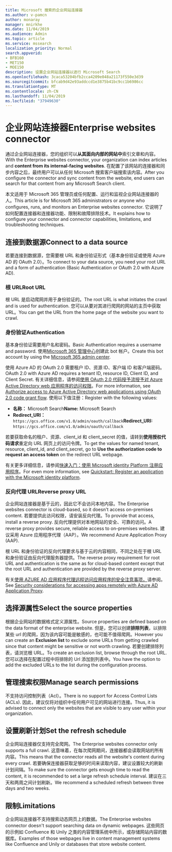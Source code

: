 ```yaml
---
title: Microsoft 搜索的企业网站连接器
ms.author: v-pamcn
author: monaray
manager: mnirkhe
ms.date: 11/04/2019
ms.audience: Admin
ms.topic: article
ms.service: mssearch
localization_priority: Normal
search.appverid:
- BFB160
- MET150
- MOE150
description: 设置企业网站连接器以进行 Microsoft Search
ms.openlocfilehash: 3caca53204bfb2cca4209e048a21173f550e3d39
ms.sourcegitcommit: bfcab9d42e93addccd1e3875b41bc9cc1b6986cc
ms.translationtype: MT
ms.contentlocale: zh-CN
ms.lasthandoff: 11/04/2019
ms.locfileid: "37949630"
---
```

# <a name="enterprise-websites-connector"></a><span data-ttu-id="9918a-103">企业网站连接器</span><span class="sxs-lookup"><span data-stu-id="9918a-103">Enterprise websites connector</span></span>

<span data-ttu-id="9918a-104">通过企业网站连接器，您的组织可以**从其面向内部的网站中**索引文章和内容。</span><span class="sxs-lookup"><span data-stu-id="9918a-104">With the Enterprise websites connector, your organization can index articles and **content from its internal-facing websites**.</span></span> <span data-ttu-id="9918a-105">在配置了该网站的连接器和同步内容之后，最终用户可以从任何 Microsoft 搜索客户端搜索该内容。</span><span class="sxs-lookup"><span data-stu-id="9918a-105">After you configure the connector and sync content from the website, end users can search for that content from any Microsoft Search client.</span></span>

<span data-ttu-id="9918a-106">本文适用于 Microsoft 365 管理员或任何配置、运行和监视企业网站连接器的人。</span><span class="sxs-lookup"><span data-stu-id="9918a-106">This article is for Microsoft 365 administrators or anyone who configures, runs, and monitors an Enterprise websites connector.</span></span> <span data-ttu-id="9918a-107">它说明了如何配置连接器和连接器功能、限制和故障排除技术。</span><span class="sxs-lookup"><span data-stu-id="9918a-107">It explains how to configure your connector and connector capabilities, limitations, and troubleshooting techniques.</span></span>  

## <a name="connect-to-a-data-source"></a><span data-ttu-id="9918a-108">连接到数据源</span><span class="sxs-lookup"><span data-stu-id="9918a-108">Connect to a data source</span></span> 
<span data-ttu-id="9918a-109">若要连接到数据源，您需要根 URL 和身份验证形式（基本身份验证或使用 Azure AD 的 OAuth 2.0）。</span><span class="sxs-lookup"><span data-stu-id="9918a-109">To connect to your data source, you need your root URL and a form of authentication (Basic Authentication or OAuth 2.0 with Azure AD).</span></span>

### <a name="root-url"></a><span data-ttu-id="9918a-110">根 URL</span><span class="sxs-lookup"><span data-stu-id="9918a-110">Root URL</span></span>
<span data-ttu-id="9918a-111">根 URL 是启动爬网并用于身份验证的。</span><span class="sxs-lookup"><span data-stu-id="9918a-111">The root URL is what initiates the crawl and is used for authentication.</span></span> <span data-ttu-id="9918a-112">您可以从要对其进行爬网的网站的主页中获取 URL。</span><span class="sxs-lookup"><span data-stu-id="9918a-112">You can get the URL from the home page of the website you want to crawl.</span></span>

### <a name="authentication"></a><span data-ttu-id="9918a-113">身份验证</span><span class="sxs-lookup"><span data-stu-id="9918a-113">Authentication</span></span> 
<span data-ttu-id="9918a-114">基本身份验证需要用户名和密码。</span><span class="sxs-lookup"><span data-stu-id="9918a-114">Basic Authentication requires a username and password.</span></span> <span data-ttu-id="9918a-115">使用[Microsoft 365 管理中心](https://admin.microsoft.com)创建此 bot 帐户。</span><span class="sxs-lookup"><span data-stu-id="9918a-115">Create this bot account by using the [Microsoft 365 admin center](https://admin.microsoft.com).</span></span>

<span data-ttu-id="9918a-116">使用 Azure AD 的 OAuth 2.0 需要租户 ID、资源 ID、客户端 ID 和客户端密码。</span><span class="sxs-lookup"><span data-stu-id="9918a-116">OAuth 2.0 with Azure AD requires a tenant ID, resource ID, Client ID, and Client Secret.</span></span>
<span data-ttu-id="9918a-117">有关详细信息，请参阅[使用 OAuth 2.0 代码授予流授予对 Azure Active Directory web 应用程序的访问权限](https://docs.microsoft.com/azure/active-directory/develop/v1-protocols-oauth-code)。</span><span class="sxs-lookup"><span data-stu-id="9918a-117">For more information, see [Authorize access to Azure Active Directory web applications using OAuth 2.0 code grant flow](https://docs.microsoft.com/azure/active-directory/develop/v1-protocols-oauth-code).</span></span> <span data-ttu-id="9918a-118">使用以下值注册：</span><span class="sxs-lookup"><span data-stu-id="9918a-118">Register with the following values:</span></span>
* <span data-ttu-id="9918a-119">**名称：** Microsoft Search</span><span class="sxs-lookup"><span data-stu-id="9918a-119">**Name:** Microsoft Search</span></span>
* <span data-ttu-id="9918a-120">**Redirect_URI：**`https://gcs.office.com/v1.0/admin/oauth/callback`</span><span class="sxs-lookup"><span data-stu-id="9918a-120">**Redirect_URI:** `https://gcs.office.com/v1.0/admin/oauth/callback`</span></span>

<span data-ttu-id="9918a-121">若要获取命名的租户、资源、client_id 和 client_secret 的值，请转到**使用授权代码请求**重定向 URL 网页上的访问令牌。</span><span class="sxs-lookup"><span data-stu-id="9918a-121">To get the values for named tenant, resource, client_id, and client_secret, go to **Use the authorization code to request an access token** on the redirect URL webpage.</span></span>

<span data-ttu-id="9918a-122">有关更多详细信息，请参阅[快速入门：使用 Microsoft identity Platform 注册应用程序](https://docs.microsoft.com/azure/active-directory/develop/quickstart-register-app)。</span><span class="sxs-lookup"><span data-stu-id="9918a-122">For even more information, see [Quickstart: Register an application with the Microsoft identity platform](https://docs.microsoft.com/azure/active-directory/develop/quickstart-register-app).</span></span>

### <a name="reverse-proxy-url"></a><span data-ttu-id="9918a-123">反向代理 URL</span><span class="sxs-lookup"><span data-stu-id="9918a-123">Reverse proxy URL</span></span> 
<span data-ttu-id="9918a-124">企业网站连接器是基于云的，因此它不会访问本地内容。</span><span class="sxs-lookup"><span data-stu-id="9918a-124">The Enterprise websites connector is cloud-based, so it doesn't access on-premises content.</span></span> <span data-ttu-id="9918a-125">若要提供此访问权限，请安装反向代理。</span><span class="sxs-lookup"><span data-stu-id="9918a-125">To provide that access, install a reverse proxy.</span></span> <span data-ttu-id="9918a-126">反向代理提供对本地网站的安全、可靠的访问。</span><span class="sxs-lookup"><span data-stu-id="9918a-126">A reverse proxy provides secure, reliable access to on-premises websites.</span></span> <span data-ttu-id="9918a-127">建议采用 Azure 应用程序代理（AAP）。</span><span class="sxs-lookup"><span data-stu-id="9918a-127">We recommend Azure Application Proxy (AAP).</span></span>

<span data-ttu-id="9918a-128">根 URL 和身份验证的反向代理要求与基于云的内容相同，不同之处在于根 URL 和身份验证由反向代理服务器提供。</span><span class="sxs-lookup"><span data-stu-id="9918a-128">The reverse proxy requirement for root URL and authentication is the same as for cloud-based content except that the root URL and authentication are provided by the reverse proxy server.</span></span>

<span data-ttu-id="9918a-129">有关[使用 AZURE AD 应用程序代理远程访问应用程序的安全注意事项，](https://docs.microsoft.com/azure/active-directory/manage-apps/application-proxy-security)请参阅。</span><span class="sxs-lookup"><span data-stu-id="9918a-129">See [Security considerations for accessing apps remotely with Azure AD Application Proxy](https://docs.microsoft.com/azure/active-directory/manage-apps/application-proxy-security).</span></span>

## <a name="select-the-source-properties"></a><span data-ttu-id="9918a-130">选择源属性</span><span class="sxs-lookup"><span data-stu-id="9918a-130">Select the source properties</span></span> 
<span data-ttu-id="9918a-131">根据企业网站的数据格式定义源属性。</span><span class="sxs-lookup"><span data-stu-id="9918a-131">Source properties are defined based on the data format of the enterprise website.</span></span> <span data-ttu-id="9918a-132">但是，您可以创建**排除列表**，以排除某些 url 的爬网，因为该内容可能是敏感的，也可能不值得爬网。</span><span class="sxs-lookup"><span data-stu-id="9918a-132">However you can create an **Exclusion list** to exclude some URLs from getting crawled since that content might be sensitive or not worth crawling.</span></span> <span data-ttu-id="9918a-133">若要创建排除列表，请浏览根 URL。</span><span class="sxs-lookup"><span data-stu-id="9918a-133">To create an exclusion list, browse through the root URL.</span></span> <span data-ttu-id="9918a-134">您可以选择在配置过程中将排除的 Url 添加到列表中。</span><span class="sxs-lookup"><span data-stu-id="9918a-134">You have the option to add the excluded URLs to the list during the configuration process.</span></span>

## <a name="manage-search-permissions"></a><span data-ttu-id="9918a-135">管理搜索权限</span><span class="sxs-lookup"><span data-stu-id="9918a-135">Manage search permissions</span></span> 
<span data-ttu-id="9918a-136">不支持访问控制列表（Acl）。</span><span class="sxs-lookup"><span data-stu-id="9918a-136">There is no support for Access Control Lists (ACLs).</span></span> <span data-ttu-id="9918a-137">因此，建议仅将对组织中任何用户可见的网站进行连接。</span><span class="sxs-lookup"><span data-stu-id="9918a-137">Thus, it is advised to connect only the websites that are visible to any user within your organization.</span></span>

## <a name="set-the-refresh-schedule"></a><span data-ttu-id="9918a-138">设置刷新计划</span><span class="sxs-lookup"><span data-stu-id="9918a-138">Set the refresh schedule</span></span>
<span data-ttu-id="9918a-139">企业网站连接器仅支持完全爬网。</span><span class="sxs-lookup"><span data-stu-id="9918a-139">The Enterprise websites connector only supports a full crawl.</span></span> <span data-ttu-id="9918a-140">这意味着，在每次爬网期间，连接器都会读取网站的所有内容。</span><span class="sxs-lookup"><span data-stu-id="9918a-140">This means that the connector reads all the website's content during every crawl.</span></span> <span data-ttu-id="9918a-141">若要确保连接器获取足够的时间来读取内容，建议设置较大的刷新计划间隔。</span><span class="sxs-lookup"><span data-stu-id="9918a-141">To make sure the connector gets enough time to read the content, it is recommended to set a large refresh schedule interval.</span></span> <span data-ttu-id="9918a-142">建议在三天和两周之间计划刷新。</span><span class="sxs-lookup"><span data-stu-id="9918a-142">We recommend a scheduled refresh between three days and two weeks.</span></span>

## <a name="limitations"></a><span data-ttu-id="9918a-143">限制</span><span class="sxs-lookup"><span data-stu-id="9918a-143">Limitations</span></span> 
<span data-ttu-id="9918a-144">企业网站连接器不支持搜索动态网页上的数据。</span><span class="sxs-lookup"><span data-stu-id="9918a-144">The Enterprise websites connector doesn't support searching data on dynamic webpages.</span></span> <span data-ttu-id="9918a-145">这些网页的示例如 Confluence 和 Unily 之类的内容管理系统中所示，或存储网站内容的数据库。</span><span class="sxs-lookup"><span data-stu-id="9918a-145">Examples of those webpages live in content management systems like Confluence and Unily or databases that store website content.</span></span>